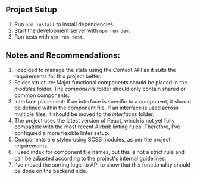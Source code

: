 ## Project Setup

1. Run `npm install` to install dependencies.
2. Start the development server with `npm run dev`.
3. Run tests with `npm run test`.

## Notes and Recommendations:

1. I decided to manage the state using the Context API as it suits the requirements for this project better.
2. Folder structure: Major functional components should be placed in the _modules_ folder. The _components_ folder should only contain shared or common components.
3. Interface placement: If an interface is specific to a component, it should be defined within the component file. If an interface is used across multiple files, it should be moved to the _interfaces_ folder.
4. The project uses the latest version of React, which is not yet fully compatible with the most recent Airbnb linting rules. Therefore, I’ve configured a more flexible linter setup.
5. Components are styled using SCSS modules, as per the project requirements.
6. I used index for component file names, but this is not a strict rule and can be adjusted according to the project's internal guidelines.
7. I've moved the sorting logic to API to show that this functionality should be done on the backend side.
